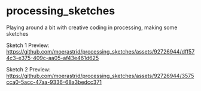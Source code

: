 # processing_sketches
Playing around a bit with creative coding in processing, making some sketches

Sketch 1 Preview:
https://github.com/moerastrid/processing_sketches/assets/92726944/dff574c3-e375-409c-aa05-af43e461d625


Sketch 2 Preview:
https://github.com/moerastrid/processing_sketches/assets/92726944/3575cca0-5acc-47aa-9336-68a3bedcc371

